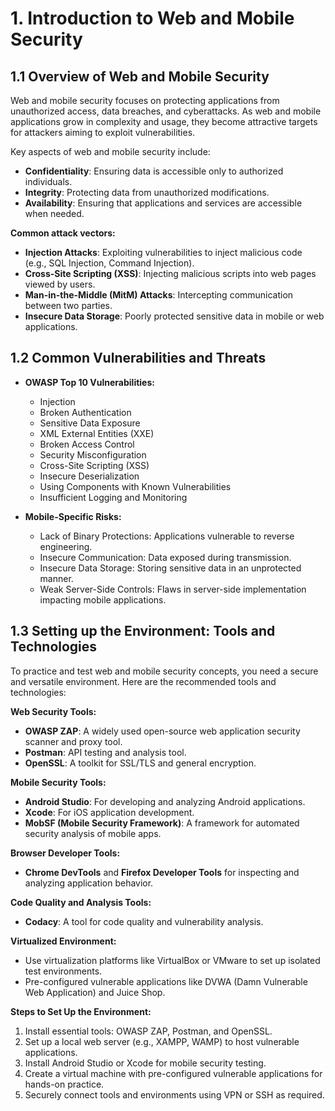 # **1. Introduction to Web and Mobile Security**

## **1.1 Overview of Web and Mobile Security**

Web and mobile security focuses on protecting applications from unauthorized access, data breaches, and cyberattacks. As web and mobile applications grow in complexity and usage, they become attractive targets for attackers aiming to exploit vulnerabilities.

Key aspects of web and mobile security include:

- **Confidentiality**: Ensuring data is accessible only to authorized individuals.
- **Integrity**: Protecting data from unauthorized modifications.
- **Availability**: Ensuring that applications and services are accessible when needed.

**Common attack vectors:**

- **Injection Attacks**: Exploiting vulnerabilities to inject malicious code (e.g., SQL Injection, Command Injection).
- **Cross-Site Scripting (XSS)**: Injecting malicious scripts into web pages viewed by users.
- **Man-in-the-Middle (MitM) Attacks**: Intercepting communication between two parties.
- **Insecure Data Storage**: Poorly protected sensitive data in mobile or web applications.

## **1.2 Common Vulnerabilities and Threats**

- **OWASP Top 10 Vulnerabilities:**

  - Injection
  - Broken Authentication
  - Sensitive Data Exposure
  - XML External Entities (XXE)
  - Broken Access Control
  - Security Misconfiguration
  - Cross-Site Scripting (XSS)
  - Insecure Deserialization
  - Using Components with Known Vulnerabilities
  - Insufficient Logging and Monitoring

- **Mobile-Specific Risks:**

  - Lack of Binary Protections: Applications vulnerable to reverse engineering.
  - Insecure Communication: Data exposed during transmission.
  - Insecure Data Storage: Storing sensitive data in an unprotected manner.
  - Weak Server-Side Controls: Flaws in server-side implementation impacting mobile applications.

## **1.3 Setting up the Environment: Tools and Technologies**

To practice and test web and mobile security concepts, you need a secure and versatile environment. Here are the recommended tools and technologies:

**Web Security Tools:**

- **OWASP ZAP**: A widely used open-source web application security scanner and proxy tool.
- **Postman**: API testing and analysis tool.
- **OpenSSL**: A toolkit for SSL/TLS and general encryption.

**Mobile Security Tools:**

- **Android Studio**: For developing and analyzing Android applications.
- **Xcode**: For iOS application development.
- **MobSF (Mobile Security Framework)**: A framework for automated security analysis of mobile apps.

**Browser Developer Tools:**

- **Chrome DevTools** and **Firefox Developer Tools** for inspecting and analyzing application behavior.

**Code Quality and Analysis Tools:**

- **Codacy**: A tool for code quality and vulnerability analysis.

**Virtualized Environment:**

- Use virtualization platforms like VirtualBox or VMware to set up isolated test environments.
- Pre-configured vulnerable applications like DVWA (Damn Vulnerable Web Application) and Juice Shop.

**Steps to Set Up the Environment:**

1. Install essential tools: OWASP ZAP, Postman, and OpenSSL.
1. Set up a local web server (e.g., XAMPP, WAMP) to host vulnerable applications.
1. Install Android Studio or Xcode for mobile security testing.
1. Create a virtual machine with pre-configured vulnerable applications for hands-on practice.
1. Securely connect tools and environments using VPN or SSH as required.
